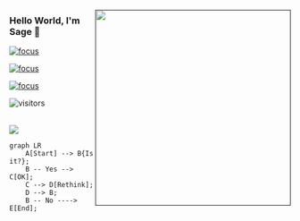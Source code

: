 
<a href=""><img src=./cat.jpeg width="350" align="right" /></a>
### Hello World, I'm Sage 👋

[![focus](https://img.shields.io/badge/focus-privacy%20computing-3c9)](https://github.com/FederatedAI/FATE)

[![focus](https://img.shields.io/badge/focus-graph%20learning-3c9)](https://github.com/Angel-ML/angel)

[![focus](https://img.shields.io/badge/focus-distributed%20computing-3c9)](https://github.com/Angel-ML/angel)

![visitors](https://visitor-badge.herokuapp.com/badge?page_id=weiwee.github.profile)

<br />
<img src=https://github-readme-stats.vercel.app/api?username=weiwee&show_icons=true />

```mermaid
graph LR
    A[Start] --> B{Is it?};
    B -- Yes --> C[OK];
    C --> D[Rethink];
    D --> B;
    B -- No ----> E[End];
```
